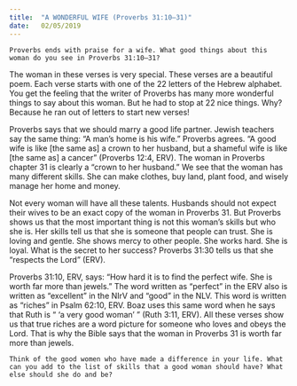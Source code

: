 ```yaml
---
title:  "A WONDERFUL WIFE (Proverbs 31:10–31)"
date:   02/05/2019
---
```




`Proverbs ends with praise for a wife. What good things about this woman do you see in Proverbs 31:10–31?`

The woman in these verses is very special. These verses are a beautiful poem. Each verse starts with one of the 22 letters of the Hebrew alphabet. You get the feeling that the writer of Proverbs has many more wonderful things to say about this woman. But he had to stop at 22 nice things. Why? Because he ran out of letters to start new verses!

Proverbs says that we should marry a good life partner. Jewish teachers say the same thing: “A man’s home is his wife.” Proverbs agrees. “A good wife is like [the same as] a crown to her husband, but a shameful wife is like [the same as] a cancer” (Proverbs 12:4, ERV). The woman in Proverbs chapter 31 is clearly a “crown to her husband.” We see that the woman has many different skills. She can make clothes, buy land, plant food, and wisely manage her home and money.

Not every woman will have all these talents. Husbands should not expect their wives to be an exact copy of the woman in Proverbs 31. But Proverbs shows us that the most important thing is not this woman’s skills but who she is. Her skills tell us that she is someone that people can trust. She is loving and gentle. She shows mercy to other people. She works hard. She is loyal. What is the secret to her success? Proverbs 31:30 tells us that she “respects the Lord” (ERV). 

Proverbs 31:10, ERV, says: “How hard it is to find the perfect wife. She is worth far more than jewels.” The word written as “perfect” in the ERV also is written as “excellent” in the NIrV and “good” in the NLV. This word is written as “riches” in Psalm 62:10, ERV. Boaz uses this same word when he says that Ruth is “ ‘a very good woman’ ” (Ruth 3:11, ERV). All these verses show us that true riches are a word picture for someone who loves and obeys the Lord. That is why the Bible says that the woman in Proverbs 31 is worth far more than jewels.   

`Think of the good women who have made a difference in your life. What can you add to the list of skills that a good woman should have? What else should she do and be?`